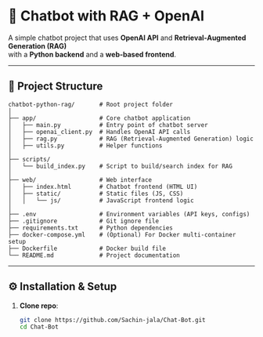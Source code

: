 # 🤖 Chatbot with RAG + OpenAI

A simple chatbot project that uses **OpenAI API** and **Retrieval-Augmented Generation (RAG)**  
with a **Python backend** and a **web-based frontend**.

---

## 📂 Project Structure

```
chatbot-python-rag/       # Root project folder
│
├── app/                  # Core chatbot application
│   ├── main.py           # Entry point of chatbot server
│   ├── openai_client.py  # Handles OpenAI API calls
│   ├── rag.py            # RAG (Retrieval-Augmented Generation) logic
│   ├── utils.py          # Helper functions
│
├── scripts/
│   └── build_index.py    # Script to build/search index for RAG
│
├── web/                  # Web interface
│   ├── index.html        # Chatbot frontend (HTML UI)
│   ├── static/           # Static files (JS, CSS)
│   │   └── js/           # JavaScript frontend logic
│
├── .env                  # Environment variables (API keys, configs)
├── .gitignore            # Git ignore file
├── requirements.txt      # Python dependencies
├── docker-compose.yml    # (Optional) For Docker multi-container setup
├── Dockerfile            # Docker build file
└── README.md             # Project documentation
```

---

## ⚙️ Installation & Setup

1. **Clone repo**:
   ```bash
   git clone https://github.com/Sachin-jala/Chat-Bot.git
   cd Chat-Bot
